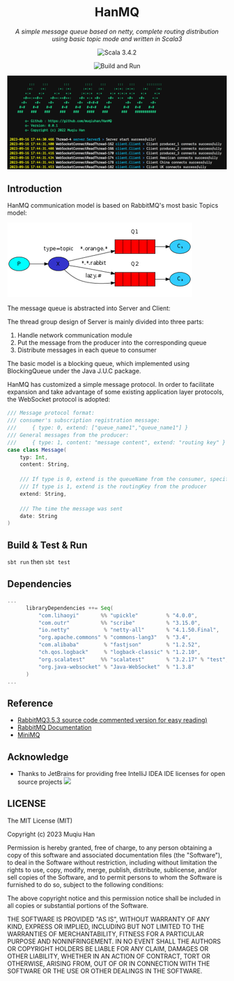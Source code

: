 <div align="center">

# HanMQ

*A simple message queue based on netty, complete routing distribution using basic topic mode and written in Scala3*

![Scala 3.4.2](https://img.shields.io/badge/Scala3.3.0-%23DC322F)

![Build and Run](https://github.com/muqiuhan/HanMQ/actions/workflows/BuildAndTest.yaml/badge.svg)

<img src="./.github/demo.png">

</div>

## Introduction
HanMQ communication model is based on RabbitMQ's most basic Topics model:

![](./.github/rabbitmq-topic-mode.png)

The message queue is abstracted into Server and Client:

The thread group design of Server is mainly divided into three parts:
1. Handle network communication module
2. Put the message from the producer into the corresponding queue
3. Distribute messages in each queue to consumer

The basic model is a blocking queue, which implemented using BlockingQueue under the Java J.U.C package.

HanMQ has customized a simple message protocol. In order to facilitate expansion and take advantage of some existing application layer protocols, the WebSocket protocol is adopted:

```scala
/// Message protocol format:
/// consumer's subscription registration message:
///     { type: 0, extend: ["queue_name1","queue_name1"] }
/// General messages from the producer:
///     { type: 1, content: "message content", extend: "routing key" }
case class Message(
    typ: Int,
    content: String,

    /// If type is 0, extend is the queueName from the consumer, specifying which queue to connect to.
    /// If type is 1, extend is the routingKey from the producer
    extend: String,

    /// The time the message was sent
    date: String
)
```

## Build & Test & Run

`sbt run` then `sbt test`

## Dependencies

```scala 3
...
      libraryDependencies ++= Seq(
          "com.lihaoyi"       %% "upickle"         % "4.0.0",
          "com.outr"          %% "scribe"          % "3.15.0",
          "io.netty"           % "netty-all"       % "4.1.50.Final",
          "org.apache.commons" % "commons-lang3"   % "3.4",
          "com.alibaba"        % "fastjson"        % "1.2.52",
          "ch.qos.logback"     % "logback-classic" % "1.2.10",
          "org.scalatest"     %% "scalatest"       % "3.2.17" % "test",
          "org.java-websocket" % "Java-WebSocket"  % "1.3.8"
      )
...
```

## Reference
- [RabbitMQ3.5.3 source code commented version for easy reading)](https://github.com/sky-big/RabbitMQ)
- [RabbitMQ Documentation](https://www.rabbitmq.com/documentation.html)
- [MiniMQ](https://github.com/Mr-Hades1/minimq)

## Acknowledge
- Thanks to JetBrains for providing free IntelliJ IDEA IDE licenses for open source projects
  <img src="https://resources.jetbrains.com/storage/products/company/brand/logos/jb_beam.svg" height="100px">

## LICENSE
The MIT License (MIT)

Copyright (c) 2023 Muqiu Han

Permission is hereby granted, free of charge, to any person obtaining a copy
of this software and associated documentation files (the "Software"), to deal
in the Software without restriction, including without limitation the rights
to use, copy, modify, merge, publish, distribute, sublicense, and/or sell
copies of the Software, and to permit persons to whom the Software is
furnished to do so, subject to the following conditions:

The above copyright notice and this permission notice shall be included in all
copies or substantial portions of the Software.

THE SOFTWARE IS PROVIDED "AS IS", WITHOUT WARRANTY OF ANY KIND, EXPRESS OR
IMPLIED, INCLUDING BUT NOT LIMITED TO THE WARRANTIES OF MERCHANTABILITY,
FITNESS FOR A PARTICULAR PURPOSE AND NONINFRINGEMENT. IN NO EVENT SHALL THE
AUTHORS OR COPYRIGHT HOLDERS BE LIABLE FOR ANY CLAIM, DAMAGES OR OTHER
LIABILITY, WHETHER IN AN ACTION OF CONTRACT, TORT OR OTHERWISE, ARISING FROM,
OUT OF OR IN CONNECTION WITH THE SOFTWARE OR THE USE OR OTHER DEALINGS IN THE
SOFTWARE.
